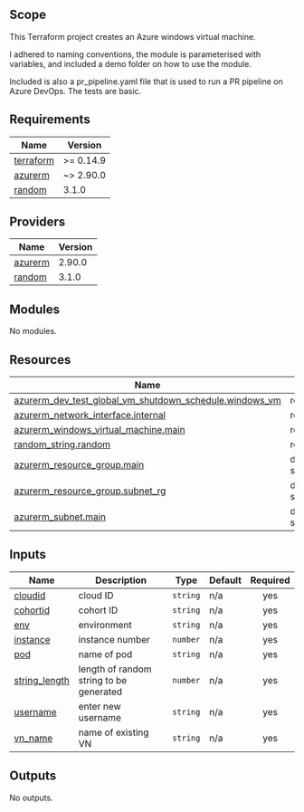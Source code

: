 ## Scope

This Terraform project creates an Azure windows virtual machine.

I adhered to naming conventions, the module is parameterised with variables, and included a demo folder on how to use the module.

Included is also a pr_pipeline.yaml file that is used to run a PR pipeline on Azure DevOps. The tests are basic. 

## Requirements

| Name | Version |
|------|---------|
| <a name="requirement_terraform"></a> [terraform](#requirement\_terraform) | >= 0.14.9 |
| <a name="requirement_azurerm"></a> [azurerm](#requirement\_azurerm) | ~> 2.90.0 |
| <a name="requirement_random"></a> [random](#requirement\_random) | 3.1.0 |

## Providers

| Name | Version |
|------|---------|
| <a name="provider_azurerm"></a> [azurerm](#provider\_azurerm) | 2.90.0 |
| <a name="provider_random"></a> [random](#provider\_random) | 3.1.0 |

## Modules

No modules.

## Resources

| Name | Type |
|------|------|
| [azurerm_dev_test_global_vm_shutdown_schedule.windows_vm](https://registry.terraform.io/providers/hashicorp/azurerm/latest/docs/resources/dev_test_global_vm_shutdown_schedule) | resource |
| [azurerm_network_interface.internal](https://registry.terraform.io/providers/hashicorp/azurerm/latest/docs/resources/network_interface) | resource |
| [azurerm_windows_virtual_machine.main](https://registry.terraform.io/providers/hashicorp/azurerm/latest/docs/resources/windows_virtual_machine) | resource |
| [random_string.random](https://registry.terraform.io/providers/hashicorp/random/3.1.0/docs/resources/string) | resource |
| [azurerm_resource_group.main](https://registry.terraform.io/providers/hashicorp/azurerm/latest/docs/data-sources/resource_group) | data source |
| [azurerm_resource_group.subnet_rg](https://registry.terraform.io/providers/hashicorp/azurerm/latest/docs/data-sources/resource_group) | data source |
| [azurerm_subnet.main](https://registry.terraform.io/providers/hashicorp/azurerm/latest/docs/data-sources/subnet) | data source |

## Inputs

| Name | Description | Type | Default | Required |
|------|-------------|------|---------|:--------:|
| <a name="input_cloudid"></a> [cloudid](#input\_cloudid) | cloud ID | `string` | n/a | yes |
| <a name="input_cohortid"></a> [cohortid](#input\_cohortid) | cohort ID | `string` | n/a | yes |
| <a name="input_env"></a> [env](#input\_env) | environment | `string` | n/a | yes |
| <a name="input_instance"></a> [instance](#input\_instance) | instance number | `number` | n/a | yes |
| <a name="input_pod"></a> [pod](#input\_pod) | name of pod | `string` | n/a | yes |
| <a name="input_string_length"></a> [string\_length](#input\_string\_length) | length of random string to be generated | `number` | n/a | yes |
| <a name="input_username"></a> [username](#input\_username) | enter new username | `string` | n/a | yes |
| <a name="input_vn_name"></a> [vn\_name](#input\_vn\_name) | name of existing VN | `string` | n/a | yes |

## Outputs

No outputs.
